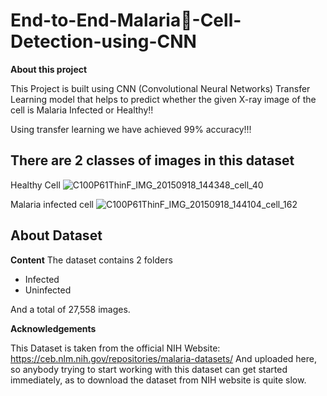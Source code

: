 ﻿# End-to-End-Malaria🦟-Cell-Detection-using-CNN

**About this project**

This Project is built using CNN (Convolutional Neural Networks) Transfer Learning model that helps to predict whether the given X-ray image of the cell is Malaria Infected or Healthy!!

Using transfer learning we have achieved 99% accuracy!!!


## There are 2 classes of images in this dataset

Healthy Cell
 ![C100P61ThinF_IMG_20150918_144348_cell_40](https://github.com/HiteshRam666/End-to-End-Malaria-Cell-Detection-using-CNN/assets/116026459/6441bf52-310c-434a-b37e-3e735dec731f)

Malaria infected cell
 ![C100P61ThinF_IMG_20150918_144104_cell_162](https://github.com/HiteshRam666/End-to-End-Malaria-Cell-Detection-using-CNN/assets/116026459/084f39c4-936f-45e4-ab77-1f9ff2cd3c76)

## About Dataset 
**Content**
The dataset contains 2 folders

- Infected
- Uninfected
  
And a total of 27,558 images.

**Acknowledgements**

This Dataset is taken from the official NIH Website: https://ceb.nlm.nih.gov/repositories/malaria-datasets/
And uploaded here, so anybody trying to start working with this dataset can get started immediately, as to download the
dataset from NIH website is quite slow.

